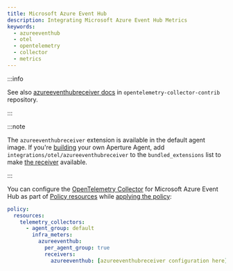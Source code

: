 ```yaml
---
title: Microsoft Azure Event Hub
description: Integrating Microsoft Azure Event Hub Metrics
keywords:
  - azureeventhub
  - otel
  - opentelemetry
  - collector
  - metrics
---
```


:::info

See also [azureeventhubreceiver docs][receiver] in
`opentelemetry-collector-contrib` repository.

:::

:::note

The `azureeventhubreceiver` extension is available in the default agent image.
If you're [building][build] your own Aperture Agent, add
`integrations/otel/azureeventhubreceiver` to the `bundled_extensions` list to
make [the receiver][receiver] available.

:::

You can configure the [OpenTelemetry Collector][opentelemetry-collector] for
Microsoft Azure Event Hub as part of [Policy resources][policy-resources] while
[applying the policy][applying-policy]:

```yaml
policy:
  resources:
    telemetry_collectors:
      - agent_group: default
        infra_meters:
          azureeventhub:
            per_agent_group: true
            receivers:
              azureeventhub: [azureeventhubreceiver configuration here]
```

[build]: /reference/aperturectl/build/agent/agent.md
[receiver]:
  https://github.com/open-telemetry/opentelemetry-collector-contrib/tree/main/receiver/azureeventhubreceiver
[opentelemetry-collector]: /reference/policies/spec.md#telemetry-collector
[applying-policy]: /applying-policies/applying-policies.md
[policy-resources]: /reference/policies/spec.md#resources
